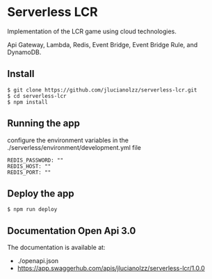 # Serverless LCR

Implementation of the LCR game using cloud technologies.

Api Gateway, Lambda, Redis, Event Bridge, Event Bridge Rule, and DynamoDB.

## Install

    $ git clone https://github.com/jlucianolzz/serverless-lcr.git
    $ cd serverless-lcr
    $ npm install

## Running the app

configure the environment variables in the ./serverless/environment/development.yml file

    REDIS_PASSWORD: ""
    REDIS_HOST: ""
    REDIS_PORT: ""

## Deploy the app

    $ npm run deploy

## Documentation Open Api 3.0

The documentation is available at:

- ./openapi.json
- https://app.swaggerhub.com/apis/jlucianolzz/serverless-lcr/1.0.0
